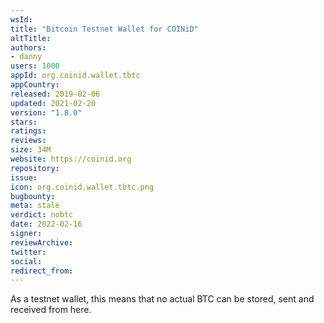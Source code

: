 ```yaml
---
wsId: 
title: "Bitcoin Testnet Wallet for COINiD"
altTitle: 
authors:
- danny
users: 1000
appId: org.coinid.wallet.tbtc
appCountry: 
released: 2019-02-06
updated: 2021-02-20
version: "1.8.0"
stars: 
ratings: 
reviews: 
size: 34M
website: https://coinid.org
repository: 
issue: 
icon: org.coinid.wallet.tbtc.png
bugbounty: 
meta: stale
verdict: nobtc
date: 2022-02-16
signer: 
reviewArchive:
twitter: 
social:
redirect_from:
---
```


As a testnet wallet, this means that no actual BTC can be stored, sent and received from here.

